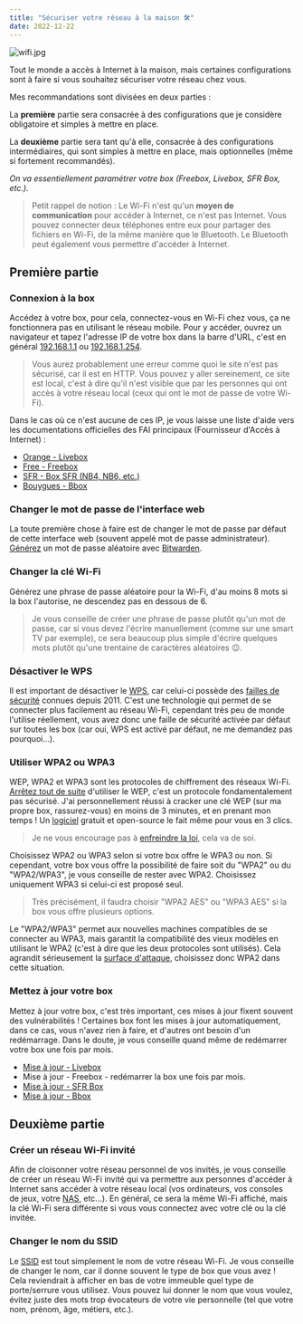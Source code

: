 ```yaml
---
title: "Sécuriser votre réseau à la maison 🛠️"
date: 2022-12-22
---
```


![wifi.jpg](/secure-network/wifi.jpg)

Tout le monde a accès à Internet à la maison, mais certaines configurations sont à faire si vous souhaitez sécuriser votre réseau chez vous.

Mes recommandations sont divisées en deux parties :

La **première** partie sera consacrée à des configurations que je considère obligatoire et simples à mettre en place.

La **deuxième** partie sera tant qu'à elle, consacrée à des configurations intermédiaires, qui sont simples à mettre en place, mais optionnelles (même si fortement recommandés).

*On va essentiellement paramétrer votre box (Freebox, Livebox, SFR Box, etc.).*

> Petit rappel de notion : Le Wi-Fi n'est qu'un **moyen de communication** pour accéder à Internet, ce n'est pas Internet. Vous pouvez connecter deux téléphones entre eux pour partager des fichiers en Wi-Fi, de la même manière que le Bluetooth. Le Bluetooth peut également vous permettre d'accéder à Internet.

## Première partie
### Connexion à la box

Accédez à votre box, pour cela, connectez-vous en Wi-Fi chez vous, ça ne fonctionnera pas en utilisant le réseau mobile.
Pour y accéder, ouvrez un navigateur et tapez l'adresse IP de votre box dans la barre d'URL, c'est en général [192.168.1.1](http://192.168.1.1) ou [192.168.1.254](http://192.168.1.254).

> Vous aurez probablement une erreur comme quoi le site n'est pas sécurisé, car il est en HTTP. Vous pouvez y aller sereinement, ce site est local, c'est à dire qu'il n'est visible que par les personnes qui ont accès à votre réseau local (ceux qui ont le mot de passe de votre Wi-Fi).

Dans le cas où ce n'est aucune de ces IP, je vous laisse une liste d'aide vers les documentations officielles des FAI principaux (Fournisseur d'Accès à Internet) :

- [Orange - Livebox](https://assistance.orange.fr/livebox-modem/toutes-les-livebox-et-modems/installer-et-utiliser/piloter-et-parametrer-votre-materiel/l-interface-de-configuration/livebox-play-acceder-a-l-interface-de-configuration-_19428-19631)
- [Free - Freebox](https://assistance.free.fr/articles/freebox-os-acceder-a-freebox-os-depuis-mon-domicile-468)
- [SFR - Box SFR (NB4, NB6, etc.)](https://assistance.sfr.fr/internet-tel-fixe/box-nb4/configurer-acces-interface-web-administration.html)
- [Bouygues - Bbox](https://www.assistance.bouyguestelecom.fr/s/article/connexion-installation-interface-administration-bbox)

### Changer le mot de passe de l'interface web

La toute première chose à faire est de changer le mot de passe par défaut de cette interface web (souvent appelé mot de passe administrateur).
[Générez](/fiches/bitwarden/#le-générateur-de-mots-de-passe) un mot de passe aléatoire avec [Bitwarden](/fiches/bitwarden/).

### Changer la clé Wi-Fi

Générez une phrase de passe aléatoire pour la Wi-Fi, d'au moins 8 mots si la box l'autorise, ne descendez pas en dessous de 6. 

> Je vous conseille de créer une phrase de passe plutôt qu'un mot de passe, car si vous devez l'écrire manuellement (comme sur une smart TV par exemple), ce sera beaucoup plus simple d'écrire quelques mots plutôt qu'une trentaine de caractères aléatoires 😉️.

### Désactiver le WPS

Il est important de désactiver le [WPS](https://fr.wikipedia.org/wiki/Wi-Fi_Protected_Setup), car celui-ci possède des [failles de sécurité](https://sviehb.files.wordpress.com/2011/12/viehboeck_wps.pdf) connues depuis 2011. C'est une technologie qui permet de se connecter plus facilement au réseau Wi-Fi, cependant très peu de monde l'utilise réellement, vous avez donc une faille de sécurité activée par défaut sur toutes les box (car oui, WPS est activé par défaut, ne me demandez pas pourquoi...).

### Utiliser WPA2 ou WPA3

WEP, WPA2 et WPA3 sont les protocoles de chiffrement des réseaux Wi-Fi.
[Arrêtez tout de suite](http://www.isaac.cs.berkeley.edu/isaac/mobicom.pdf) d'utiliser le WEP, c'est un protocole fondamentalement pas sécurisé. J'ai personnellement réussi à cracker une clé WEP (sur ma propre box, rassurez-vous) en moins de 3 minutes, et en prenant mon temps ! Un [logiciel](https://www.kali.org/tools/wifite/) gratuit et open-source le fait même pour vous en 3 clics.

> Je ne vous encourage pas à [enfreindre la loi](https://www.legifrance.gouv.fr/jorf/id/JORFTEXT000000875419), cela va de soi.

Choisissez WPA2 ou WPA3 selon si votre box offre le WPA3 ou non.
Si cependant, votre box vous offre la possibilité de faire soit du "WPA2" ou du "WPA2/WPA3", je vous conseille de rester avec WPA2. Choisissez uniquement WPA3 si celui-ci est proposé seul.

> Très précisément, il faudra choisir "WPA2 AES" ou "WPA3 AES" si la box vous offre plusieurs options.

Le "WPA2/WPA3" permet aux nouvelles machines compatibles de se connecter au WPA3, mais garantit la compatibilité des vieux modèles en utilisant le WPA2 (c'est à dire que les deux protocoles sont utilisés). Cela agrandit sérieusement la [surface d'attaque](https://fr.wikipedia.org/wiki/Surface_d'attaque), choisissez donc WPA2 dans cette situation.

### Mettez à jour votre box

Mettez à jour votre box, c'est très important, ces mises à jour fixent souvent des vulnérabilités !
Certaines box font les mises à jour automatiquement, dans ce cas, vous n'avez rien à faire, et d'autres ont besoin d'un redémarrage. Dans le doute, je vous conseille quand même de redémarrer votre box une fois par mois.

- [Mise à jour - Livebox](https://assistance.orange.fr/livebox-modem/toutes-les-livebox-et-modems/installer-et-utiliser/piloter-et-parametrer-votre-materiel/l-interface-de-configuration/livebox-2-les-mises-a-jour-du-logiciel-interne-firmware-_179070-726029)
- Mise à jour - Freebox - redémarrer la box une fois par mois.
- [Mise à jour - SFR Box](https://assistance.sfr.fr/television/box-thd/realiser-maj-box-thd-sfr.html)
- [Mise à jour - Bbox](https://www.assistance.bouyguestelecom.fr/s/forum/question/0D5080000BUP0PzCQL/mettre-%C3%A0-jour-ma-bbox)

## Deuxième partie
### Créer un réseau Wi-Fi invité

Afin de cloisonner votre réseau personnel de vos invités, je vous conseille de créer un réseau Wi-Fi invité qui va permettre aux personnes d'accéder à Internet sans accéder à votre réseau local (vos ordinateurs, vos consoles de jeux, votre [NAS](https://fr.wikipedia.org/wiki/Serveur_de_stockage_en_r%C3%A9seau), etc...). En général, ce sera la même Wi-Fi affiché, mais la clé Wi-Fi sera différente si vous vous connectez avec votre clé ou la clé invitée.

### Changer le nom du SSID

Le [SSID](https://fr.wikipedia.org/wiki/Service_set_identifier) est tout simplement le nom de votre réseau Wi-Fi. Je vous conseille de changer le nom, car il donne souvent le type de box que vous avez ! Cela reviendrait à afficher en bas de votre immeuble quel type de porte/serrure vous utilisez. Vous pouvez lui donner le nom que vous voulez, évitez juste des mots trop évocateurs de votre vie personnelle (tel que votre nom, prénom, âge, métiers, etc.). 



